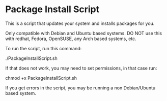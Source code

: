 # Package Install Script

This is a script that updates your system and installs packages for you.

Only compatible with Debian and Ubuntu based systems. DO NOT use this with
redhat, Fedora, OpenSUSE, any Arch based systems, etc.

To run the script, run this command:

./PackageInstallScript.sh

If that does not work, you may need to set permissions, in that case run:

chmod +x PackageInstallScript.sh

If you get errors in the script, you may be running a non Debian/Ubuntu
based system.

